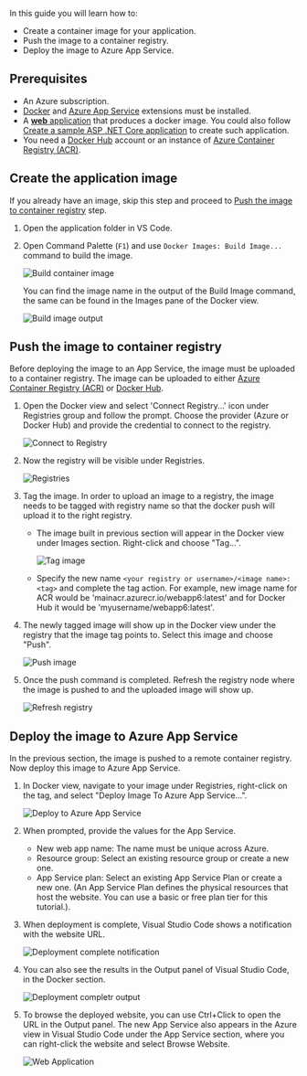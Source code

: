 In this guide you will learn how to:
- Create a container image for your application.
- Push the image to a container registry.
- Deploy the image to Azure App Service.

## Prerequisites
- An Azure subscription.
- [Docker](https://marketplace.visualstudio.com/items?itemName=ms-azuretools.vscode-docker) and [Azure App Service](https://marketplace.visualstudio.com/items?itemName=ms-azuretools.vscode-azureappservice) extensions must be installed.
- A [**web** application](https://docs.microsoft.com/en-us/azure/app-service/containers/tutorial-custom-docker-image) that produces a docker image. You could also follow [Create a sample ASP .NET Core application](ASP-Net-Core) to create such application.
- You need a [Docker Hub](https://hub.docker.com/) account or an instance of [Azure Container Registry (ACR)](https://docs.microsoft.com/en-us/azure/container-registry/container-registry-get-started-portal).


## Create the application image 
If you already have an image, skip this step and proceed to [Push the image to container registry](#push-the-image-to-container-registry) step.
1. Open the application folder in VS Code.

2. Open Command Palette (`F1`) and use `Docker Images: Build Image...` command to build the image.

    ![Build container image](images/command-build-image.png)

    You can find the image name in the output of the Build Image command, the same can be found in the Images pane of the Docker view.

    ![Build image output](images/terminal-output-build-image.png)

## Push the image to container registry
Before deploying the image to an App Service, the image must be uploaded to a container registry. The image can be uploaded to either [Azure Container Registry (ACR)](https://docs.microsoft.com/en-us/azure/container-registry/container-registry-get-started-portal) or [Docker Hub](https://hub.docker.com/).

1. Open the Docker view and select 'Connect Registry...' icon under Registries group and follow the prompt. Choose the provider (Azure or Docker Hub) and provide the credential to connect to the registry.

    ![Connect to Registry](images/explorer-connect-registry.png)

2. Now the registry will be visible under Registries.

   ![Registries](images/explorer-registries.png)

3. Tag the image. In order to upload an image to a registry, the image needs to be tagged with registry name so that the docker push will upload it to the right registry.
    - The image built in previous section will appear in the Docker view under Images section. Right-click and choose "Tag...".

        ![Tag image](images/explorer-tag-image.png)
    - Specify the new name `<your registry or username>/<image name>:<tag>` and complete the 
    tag action. For example, new image name for ACR would be 'mainacr.azurecr.io/webapp6:latest' and for Docker Hub it would be 'myusername/webapp6:latest'.

4. The newly tagged image will show up in the Docker view under the registry that the image tag points to. Select this image and choose "Push".

    ![Push image](images/explorer-push-image.png)

5. Once the push command is completed. Refresh the registry node where the image is pushed to and the uploaded image will show up.

    ![Refresh registry](images/explorer-refresh-registry.png)

## Deploy the image to Azure App Service
In the previous section, the image is pushed to a remote container registry. Now deploy this image to Azure App Service.
1. In Docker view, navigate to your image under Registries, right-click on the tag, and select "Deploy Image To Azure App Service...".

    ![Deploy to Azure App Service](images/explorer-deploy-to-app-service.png)

2. When prompted, provide the values for the App Service.
    - New web app name: The name must be unique across Azure.
    - Resource group: Select an existing resource group or create a new one.
    - App Service plan: Select an existing App Service Plan or create a new one. (An App Service Plan defines the physical resources that host the website. You can use a basic or free plan tier for this tutorial.).

3. When deployment is complete, Visual Studio Code shows a notification with the website URL.

    ![Deployment complete notification](images/notification-appservice-deployment.png)

4. You can also see the results in the Output panel of Visual Studio Code, in the Docker section.

    ![Deployment completr output](images/output-appservice-deployment.png)

5. To browse the deployed website, you can use Ctrl+Click to open the URL in the Output panel. The new App Service also appears in the Azure view in Visual Studio Code under the App Service section, where you can right-click the website and select Browse Website.

    ![Web Application](images/webapp-homepage.png)